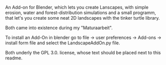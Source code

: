 An Add-on for Blender, which lets you create Lanscapes, with simple erosion, water and forest-distribution simulations and a small programm, that let's you create some neat 2D landscapes with the tinker turtle library.

Both came into existence during my "Maturaarbeit".

To install an Add-On in blender go to file -> user preferences -> Add-ons -> install form file and select the LandscapeAddOn.py file.

Both underly the GPL 3.0. license, whose text should be placed next to this readme.


